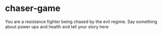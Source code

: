 # chaser-game

You are a resistance fighter being chased by the evil regime. Say something about power ups and health and tell your story here
